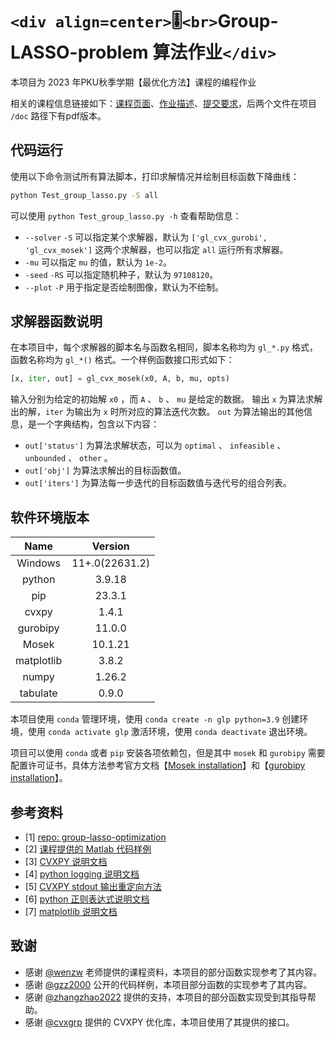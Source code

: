 # `<div align=center>`🎚️`<br>`Group-LASSO-problem 算法作业`</div>`

本项目为 2023 年PKU秋季学期【最优化方法】课程的编程作业

相关的课程信息链接如下：[课程页面](http://faculty.bicmr.pku.edu.cn/~wenzw/opt-2023-fall.html)、[作业描述](http://faculty.bicmr.pku.edu.cn/~wenzw/opt2015/homework5g.pdf)、[提交要求](http://faculty.bicmr.pku.edu.cn/~wenzw/opt2015/homework5-req.pdf)，后两个文件在项目 `/doc` 路径下有pdf版本。

## 代码运行

使用以下命令测试所有算法脚本，打印求解情况并绘制目标函数下降曲线：

```bash
python Test_group_lasso.py -S all
```

可以使用 `python Test_group_lasso.py -h` 查看帮助信息：

- `--solver` `-S` 可以指定某个求解器，默认为 `['gl_cvx_gurobi', 'gl_cvx_mosek']` 这两个求解器，也可以指定 `all` 运行所有求解器。
- `-mu` 可以指定 `mu` 的值，默认为 `1e-2`。
- `-seed` `-RS` 可以指定随机种子，默认为 `97108120`。
- `--plot` `-P` 用于指定是否绘制图像，默认为不绘制。

## 求解器函数说明

在本项目中，每个求解器的脚本名与函数名相同，脚本名称均为 `gl_*.py` 格式，函数名称均为 `gl_*()` 格式。一个样例函数接口形式如下：

```python
[x, iter, out] = gl_cvx_mosek(x0, A, b, mu, opts)
```

输入分别为给定的初始解 `x0` ，而 `A` 、 `b` 、 `mu` 是给定的数据。
输出 `x` 为算法求解出的解，`iter` 为输出为 `x` 时所对应的算法迭代次数。 `out` 为算法输出的其他信息，是一个字典结构，包含以下内容：

- `out['status']` 为算法求解状态，可以为 `optimal` 、 `infeasible` 、 `unbounded` 、 `other` 。
- `out['obj']` 为算法求解出的目标函数值。
- `out['iters']` 为算法每一步迭代的目标函数值与迭代号的组合列表。

## 软件环境版本

| **Name** | **Version** |
| :------------: | :---------------: |
|    Windows    |  11+.0(22631.2)  |
|     python     |      3.9.18      |
|      pip      |      23.3.1      |
|     cvxpy     |       1.4.1       |
|    gurobipy    |      11.0.0      |
|     Mosek     |      10.1.21      |
|   matplotlib   |       3.8.2       |
|     numpy     |      1.26.2      |
|    tabulate    |       0.9.0       |

本项目使用 `conda` 管理环境，使用 `conda create -n glp python=3.9` 创建环境，使用 `conda activate glp` 激活环境，使用 `conda deactivate` 退出环境。

项目可以使用 `conda` 或者 `pip` 安装各项依赖包，但是其中 `mosek` 和 `gurobipy` 需要配置许可证书，具体方法参考官方文档【[Mosek installation](https://docs.mosek.com/latest/install/installation.html)】和【[gurobipy installation](https://support.gurobi.com/hc/en-us/articles/360044290292)】。

## 参考资料

- [1] [repo: group-lasso-optimization](https://github.com/gzz2000/group-lasso-optimization)
- [2] [课程提供的 Matlab 代码样例](http://faculty.bicmr.pku.edu.cn/~wenzw/optbook/pages/contents/contents.html)
- [3] [CVXPY 说明文档](https://www.cvxpy.org/index.html)
- [4] [python logging 说明文档](https://docs.python.org/3/howto/logging-cookbook.html)
- [5] [CVXPY stdout 输出重定向方法](https://stackoverflow.com/questions/68863458/modifying-existing-logger-configuration-of-a-python-package)
- [6] [python 正则表达式说明文档](https://docs.python.org/3/library/re.html)
- [7] [matplotlib 说明文档](https://matplotlib.org/stable/contents.html)

## 致谢

- 感谢 [@wenzw](http://faculty.bicmr.pku.edu.cn/~wenzw/) 老师提供的课程资料，本项目的部分函数实现参考了其内容。
- 感谢 [@gzz2000](https://github.com/gzz2000/) 公开的代码样例，本项目部分函数的实现参考了其内容。
- 感谢 [@zhangzhao2022](https://github.com/zhangzhao2022/) 提供的支持，本项目的部分函数实现受到其指导帮助。
- 感谢 [@cvxgrp](https://github.com/cvxgrp/) 提供的 CVXPY 优化库，本项目使用了其提供的接口。
